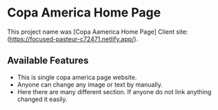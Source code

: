 # Copa America Home Page

This project name was [Copa Aamerica Home Page]
Client site: (https://focused-pasteur-c72471.netlify.app/).

## Available Features

- This is single copa america page website.
- Anyone can change any image or text by manually.
- Here there are many different section. If anyone do not link anything changed it easily.
